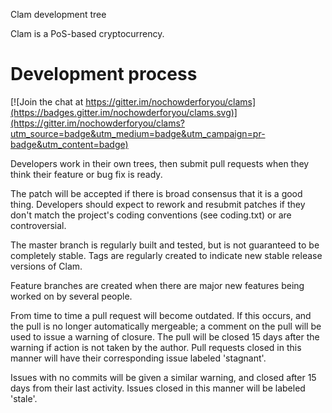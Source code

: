 
Clam development tree

Clam is a PoS-based cryptocurrency.

Development process
===========================

[![Join the chat at https://gitter.im/nochowderforyou/clams](https://badges.gitter.im/nochowderforyou/clams.svg)](https://gitter.im/nochowderforyou/clams?utm_source=badge&utm_medium=badge&utm_campaign=pr-badge&utm_content=badge)

Developers work in their own trees, then submit pull requests when
they think their feature or bug fix is ready.

The patch will be accepted if there is broad consensus that it is a
good thing.  Developers should expect to rework and resubmit patches
if they don't match the project's coding conventions (see coding.txt)
or are controversial.

The master branch is regularly built and tested, but is not guaranteed
to be completely stable. Tags are regularly created to indicate new
stable release versions of Clam.

Feature branches are created when there are major new features being
worked on by several people.

From time to time a pull request will become outdated. If this occurs, and
the pull is no longer automatically mergeable; a comment on the pull will
be used to issue a warning of closure. The pull will be closed 15 days
after the warning if action is not taken by the author. Pull requests closed
in this manner will have their corresponding issue labeled 'stagnant'.

Issues with no commits will be given a similar warning, and closed after
15 days from their last activity. Issues closed in this manner will be 
labeled 'stale'.
